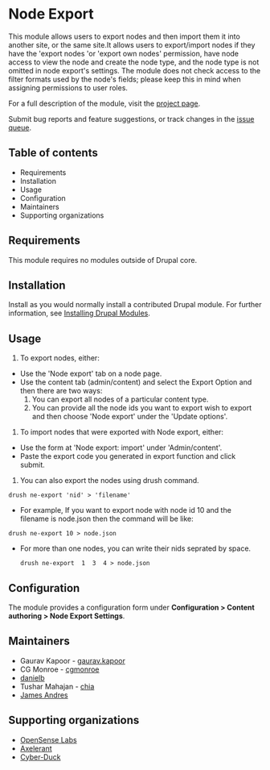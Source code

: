 # Node Export

This module allows users to export nodes and then import them it into another
site, or the same site.It allows users to export/import
nodes if they have the 'export nodes 'or 'export own nodes' permission, have node
access to view the node and create the node type, and the node type is not 
omitted in node export's settings. The module does not check access to the 
filter formats used by the node's fields; please keep this in mind when assigning 
permissions to user roles.

For a full description of the module, visit the
[project page](https://www.drupal.org/project/node_export).

Submit bug reports and feature suggestions, or track changes in the
[issue queue](https://www.drupal.org/project/issues/node_export).


## Table of contents

- Requirements
- Installation
- Usage
- Configuration
- Maintainers
- Supporting organizations


## Requirements

This module requires no modules outside of Drupal core.


## Installation

Install as you would normally install a contributed Drupal module. For further
information, see
[Installing Drupal Modules](https://www.drupal.org/docs/extending-drupal/installing-drupal-modules).


## Usage

1. To export nodes, either:
  - Use the 'Node export' tab on a node page.
  - Use the content tab (admin/content) and select the Export Option and then
    there are two ways:
    1. You can export all nodes of a particular content type.
    1. You can provide all the node ids you want to export
        wish to export and then choose 'Node export' under the
        'Update options'.

1. To import nodes that were exported with Node export, either:
  - Use the form at 'Node export: import' under 'Admin/content'.
  - Paste the export code you generated in export function and click submit.

1. You can also export the nodes using drush command.

  `drush ne-export 'nid' > 'filename'`

  - For example, If you want to export node with node id 10 and the filename is
    node.json then the command will be like:

   `drush ne-export 10 > node.json`

  - For more than one nodes, you can write their nids seprated by space.

    `drush ne-export  1  3  4 > node.json`


## Configuration

The module provides a configuration form under **Configuration > Content authoring > Node Export Settings**.


## Maintainers

- Gaurav Kapoor - [gaurav.kapoor](https://www.drupal.org/u/gauravkapoor)
- CG Monroe - [cgmonroe](https://www.drupal.org/u/cgmonroe)
- [danielb](https://www.drupal.org/u/danielb)
- Tushar Mahajan - [chia](https://www.drupal.org/u/chia)
- [James Andres](https://www.drupal.org/u/james-andres)


## Supporting organizations

- [OpenSense Labs](https://www.drupal.org/opensense-labs)
- [Axelerant](https://www.drupal.org/axelerant)
- [Cyber-Duck](https://www.drupal.org/cyber-duck)
